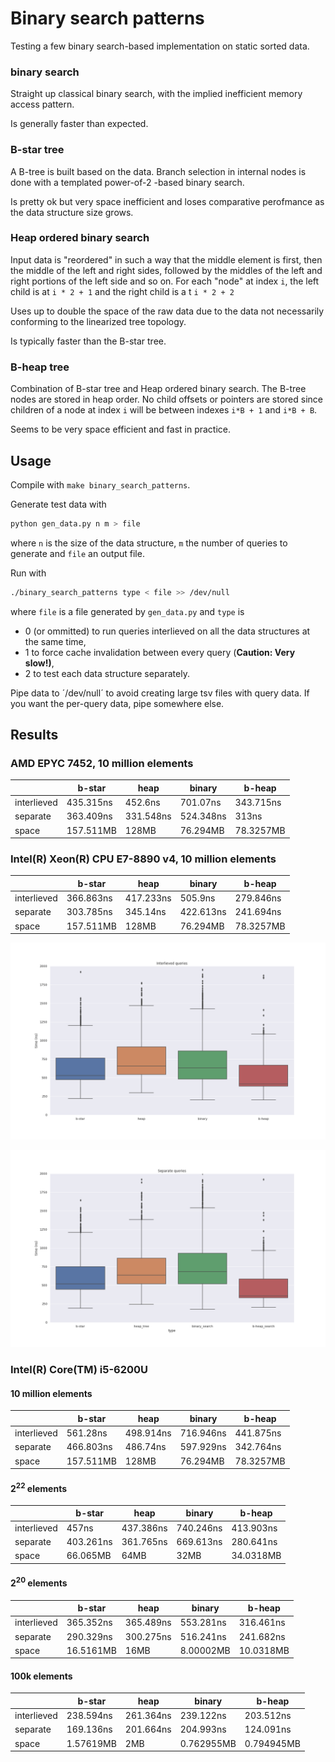 # Binary search patterns

Testing a few binary search-based implementation on static sorted  data.

### binary search

Straight up classical binary search, with the implied inefficient memory access pattern.

Is generally faster than expected.

### B-star tree

A B-tree is built based on the data. Branch selection in internal nodes is done with a templated power-of-2 -based binary search.

Is pretty ok but very space inefficient and loses comparative perofmance as the data structure size grows.

### Heap ordered binary search

Input data is "reordered" in such a way that the middle element is first, then the middle of the left and right sides, followed by the middles of the left and right portions of the left side and so on. For each "node" at index `i`, the left child is at `i * 2 + 1` and the right child is a t `i * 2 + 2`

Uses up to double the space of the raw data due to the data not necessarily conforming to the linearized tree topology.

Is typically faster than the B-star tree.

### B-heap tree

Combination of B-star tree and Heap ordered binary search. The B-tree nodes are stored in heap order. No child offsets or pointers are stored since children of a node at index `i` will be between indexes `i*B + 1` and `i*B + B`.

Seems to be very space efficient and fast in practice.

## Usage

Compile with `make binary_search_patterns`.

Generate test data with 

```bash
python gen_data.py n m > file
```

where `n` is the size of the data structure, `m` the number of queries to generate and `file` an output file.

Run with

```bash
./binary_search_patterns type < file >> /dev/null
```

where `file` is a file generated by `gen_data.py` and `type` is

* 0 (or ommitted) to run queries interlieved on all the data structures at the same time,
* 1 to force cache invalidation between every query (**Caution: Very slow!)**,
* 2 to test each data structure separately.

Pipe data to ´/dev/null´ to avoid creating large tsv files with query data. If you want the per-query data, pipe somewhere else.

## Results

### AMD EPYC 7452, 10 million elements

|             | b-star    |heap       | binary    | b-heap    |
|-------------|-----------|-----------|-----------|-----------|
| interlieved | 435.315ns | 452.6ns   | 701.07ns  | 343.715ns |
| separate    | 363.409ns | 331.548ns | 524.348ns | 313ns     |
| space       | 157.511MB | 128MB     | 76.294MB  | 78.3257MB |


### Intel(R) Xeon(R) CPU E7-8890 v4, 10 million elements

|             | b-star    |heap       | binary    | b-heap    |
|-------------|-----------|-----------|-----------|-----------|
| interlieved | 366.863ns | 417.233ns | 505.9ns   | 279.846ns |
| separate    | 303.785ns | 345.14ns  | 422.613ns | 241.694ns |
| space       | 157.511MB | 128MB     | 76.294MB  | 78.3257MB |

![](interlieved_E7-8890.png)

![](separate_E7-8890.png)

### Intel(R) Core(TM) i5-6200U

#### 10 million elements

|             | b-star    |heap       | binary    | b-heap    |
|-------------|-----------|-----------|-----------|-----------|
| interlieved | 561.28ns  | 498.914ns | 716.946ns | 441.875ns |
| separate    | 466.803ns | 486.74ns  | 597.929ns | 342.764ns |
| space       | 157.511MB | 128MB     | 76.294MB  | 78.3257MB |


#### 2<sup>22</sup> elements

|             | b-star    |heap       | binary    | b-heap    |
|-------------|-----------|-----------|-----------|-----------|
| interlieved | 457ns     | 437.386ns | 740.246ns | 413.903ns |
| separate    | 403.261ns | 361.765ns | 669.613ns | 280.641ns |
| space       | 66.065MB  | 64MB      | 32MB      | 34.0318MB |

#### 2<sup>20</sup> elements

|             | b-star    |heap       | binary    | b-heap    |
|-------------|-----------|-----------|-----------|-----------|
| interlieved | 365.352ns | 365.489ns | 553.281ns | 316.461ns |
| separate    | 290.329ns | 300.275ns | 516.241ns | 241.682ns |
| space       | 16.5161MB | 16MB      | 8.00002MB | 10.0318MB |

#### 100k elements

|             | b-star    |heap       | binary    | b-heap    |
|-------------|-----------|-----------|-----------|-----------|
| interlieved | 238.594ns | 261.364ns | 239.122ns | 203.512ns |
| separate    | 169.136ns | 201.664ns | 204.993ns | 124.091ns |
| space       | 1.57619MB | 2MB       | 0.762955MB| 0.794945MB|



